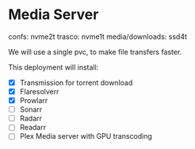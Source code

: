 # Media Server

confs: nvme2t
trasco: nvme1t
media/downloads: ssd4t

We will use a single pvc, to make file transfers faster.

This deployment will install:

- [x] Transmission for torrent download
- [x] Flaresolverr
- [x] Prowlarr
- [ ] Sonarr
- [ ] Radarr
- [ ] Readarr
- [ ] Plex Media server with GPU transcoding
